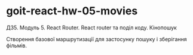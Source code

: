 # goit-react-hw-05-movies

ДЗ5. Модуль 5. React Router. React router та поділ коду. Кінопошук

Створення базової маршрутизації для застосунку пошуку і зберігання фільмів.
